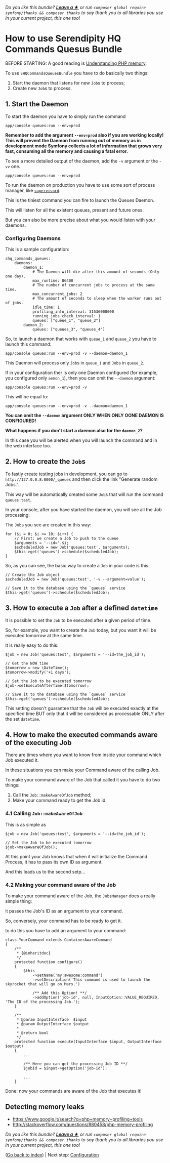 *Do you like this bundle? [**Leave a &#9733;**](#js-repo-pjax-container) or run `composer global require symfony/thanks && composer thanks` to say thank you to all libraries you use in your current project, this one too!*

How to use Serendipity HQ Commands Quesus Bundle
================================================

BEFORE STARTING: A good reading is [Understanding PHP memory](http://www.slideshare.net/jpauli/understanding-php-memory/).

To use `SHQCommandsQueuesBundle` you have to do basically two things:

1. Start the daemon that listens for new `Job`s to process;
2. Create new `Job`s to process.

## 1. Start the Daemon

To start the daemon you have to simply run the command

    app/console queues:run --env=prod

**Remember to add the argument `--env=prod` also if you are working locally! This will prevent the Daemon from running
out of memory as in development mode Symfony collects a lot of information that grows very fast, consuming all the
memory and causing a fatal error.**

To see a more detailed output of the daemon, add the `-v` argument or the `-vv` one.

    app/console queues:run --env=prod

To run the daemon on production you have to use some sort of process manager, like
 [`supervisord`](http://supervisord.org/).

This is the tiniest command you can fire to launch the Queues Daemon.

This will listen for all the existent queues, present and future ones.

But you can also be more precise about what you would listen with your daemons.

### Configuring Daemons

This is a sample configuration:

    shq_commands_queues:
        daemons:
            daemon_1:
                # The Daemon will die after this amount of seconds (Only one day).
                max_runtime: 86400
                # The number of concurrent jobs to process at the same time.
                max_concurrent_jobs: 2
                # The amount of seconds to sleep when the worker runs out of jobs.
                idle_time: 1
                profiling_info_interval: 31536000000
                running_jobs_check_interval: 1
                queues: ["queue_1", "queue_2"]
            daemon_2:
                queues: ["queues_3", "queues_4"]

So, to launch a daemon that works with `queue_1` and `queue_2` you have to launch this command:

    app/console queues:run --env=prod -v --daemon=daemon_1

This Daemon will process only `Job`s in `queue_1` and `Job`s in `queue_2`.

If in your configuration ther is only one Daemon configured (for example, you configured only `aemon_1`), then you can
 omit the `--daemon` argument:

    app/console queues:run --env=prod -v

This will be equal to:

    app/console queues:run --env=prod -v --daemon=daemon_1

**You can omit the `--daemon` argument ONLY WHEN ONLY OONE DAEMON IS CONFIGURED!**

**What happens if you don't start a daemon also for the `daemon_2`?**

In this case you will be alerted when you will launch the command and in the web interface too.

## 2. How to create the `Job`s

To fastly create testing jobs in development, you can go to `http://127.0.0.8:8000/_queues` and then click the link
 "Generate random Jobs.".

This way will be automatically created some `Job`s that will run the command `queues:test`.

In your console, after you have started the daemon, you will see all the Job processing.

The `Job`s you see are created in this way:

    for ($i = 0; $i <= 10; $i++) {
        // First: we create a Job to push to the queue
        $arguments = '--id='.$i;
        $scheduledJob = new Job('queues:test', $arguments);
        $this->get('queues')->schedule($scheduledJob);
    }

So, as you can see, the basic way to create a `Job` in your code is this:

    // Create the Job object
    $scheduledJob = new Job('queues:test', '-v --argument=value');
    
    // Save it to the database using the `queues` service
    $this->get('queues')->schedule($scheduledJob);

## 3. How to execute a `Job` after a defined `datetime`

It is possible to set the `Job`  to be executed after a given period of time.

So, for example, you want to create the `Job` today, but you want it will be executed tomorrow at the same time.

It is really easy to do this:

    $job = new Job('queues:test', $arguments = '--id=the_job_id');
    
    // Get the NOW time
    $tomorrow = new \DateTime();
    $tomorrow->modify('+1 days');
    
    // Set the Job to be executed tomorrow
    $job->setExecuteAfterTime($tomorrow);
    
    // Save it to the database using the `queues` service
    $this->get('queues')->schedule($scheduledJob);

This setting doesn't guarantee that the `Job` will be executed exactly at the specified time BUT only that it will be
 considered as processable ONLY after the set `datetime`.

## 4. How to make the executed commands aware of the executing Job

There are times where you want to know from inside your command which Job executed it.

In these situations you can make your Command aware of the calling Job.

To make your command aware of the Job that called it you have to do two things:
 
 1. Call the `Job::makeAwareOfJob` method;
 2. Make your command ready to get the Job id.

### 4.1 Calling `Job::makeAwareOfJob`

This is as simple as

    $job = new Job('queues:test', $arguments = '--id=the_job_id');
    
    // Set the Job to be executed tomorrow
    $job->makeAwareOfJob();

At this point your Job knows that when it will initialize the Command Process, it has to pass its own ID as argument.

And this leads us to the second setp...

### 4.2 Making your command aware of the Job

To make your command aware of the Job, the `JobsManager` does a really simple thing:

it passes the Job's ID as an argument to your command.

So, conversely, your command has to be ready to get it.

to do this you have to add an argument to your command:

    class YourCommand extends ContainerAwareCommand
    {
        /**
         * {@inheritdoc}
         */
        protected function configure()
        {
            $this
                ->setName('my:awesome:command')
                ->setDescription('This command is used to launch the skyrocket that will go on Mars.')
                
                /** Add this Option! **/
                ->addOption('job-id', null, InputOption::VALUE_REQUIRED, 'The ID of the processing Job.');
        }
    
        /**
         * @param InputInterface  $input
         * @param OutputInterface $output
         *
         * @return bool
         */
        protected function execute(InputInterface $input, OutputInterface $output)
        {
            ...
            
            /** Here you can get the processing Job ID **/
            $jobId = $input->getOption('job-id');
            
            ...
        }

Done: now your commands are aware of the Job that executes it!

## Detecting memory leaks

- https://www.google.it/search?q=php+memory+profiling+tools
- http://stackoverflow.com/questions/880458/php-memory-profiling

*Do you like this bundle? [**Leave a &#9733;**](#js-repo-pjax-container) or run `composer global require symfony/thanks && composer thanks` to say thank you to all libraries you use in your current project, this one too!*

([Go back to index](00-Index.md)) | Next step: [Configuration](40-Configuration.md)
